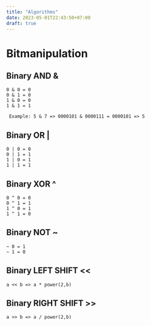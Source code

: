 ```yaml
---
title: "Algorithms"
date: 2023-05-01T22:43:50+07:00
draft: true
---
```

# Bitmanipulation
## Binary AND &
```
0 & 0 = 0
0 & 1 = 0
1 & 0 = 0
1 & 1 = 1

 Example: 5 & 7 => 0000101 & 0000111 = 0000101 => 5
```
## Binary OR |
```
0 | 0 = 0
0 | 1 = 1
1 | 0 = 1
1 | 1 = 1
```
## Binary XOR ^
```
0 ^ 0 = 0
0 ^ 1 = 1
1 ^ 0 = 1
1 ^ 1 = 0
```
## Binary NOT ~
```
~ 0 = 1
~ 1 = 0
```
## Binary LEFT SHIFT <<
```
a << b => a * power(2,b)
```

## Binary RIGHT SHIFT >>
```
a >> b => a / power(2,b)
```